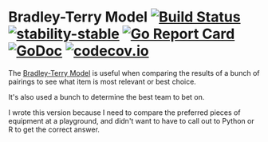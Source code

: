 Bradley-Terry Model [![Build
Status](https://www.travis-ci.org/seanhagen/bradleyterry.svg?branch=master)](https://www.travis-ci.org/seanhagen/bradleyterry) [![stability-stable](https://img.shields.io/badge/stability-stable-green.svg)](https://github.com/emersion/stability-badges#stable) [![Go Report
Card](https://goreportcard.com/badge/github.com/seanhagen/bradleyterry)](https://goreportcard.com/report/github.com/seanhagen/bradleyterry) [![GoDoc](https://godoc.org/gonum.org/v1/gonum?status.svg)](https://godoc.org/github.com/seanhagen/bradleyterry) [![codecov.io](https://codecov.io/gh/seanhagen/bradleyterry/branch/master/graph/badge.svg)](https://codecov.io/gh/seanhagen/bradleyterry)
===================

The [Bradley-Terry
Model](https://en.wikipedia.org/wiki/Bradley%E2%80%93Terry_model) is useful when
comparing the results of a bunch of pairings to see what item is most relevant
or best choice. 

It's also used a bunch to determine the best team to bet on.

I wrote this version because I need to compare the preferred pieces of equipment at a playground, and didn't want to have to call out to Python or R to get the correct answer.
